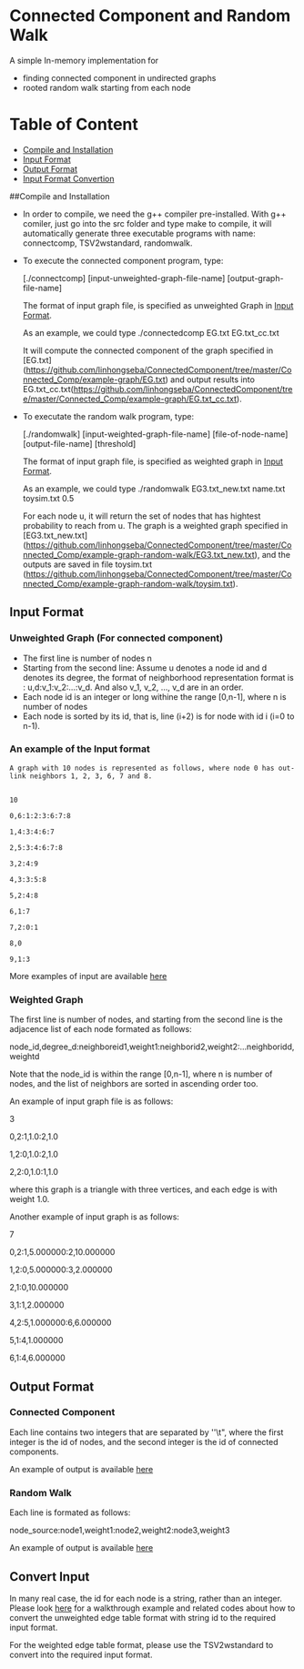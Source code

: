 # Connected Component and Random Walk
A simple In-memory implementation for 
   - finding connected component in undirected graphs
   - rooted random walk starting from each node

# Table of Content
- [Compile and Installation](#compile-and-installation)
- [Input Format](#input-format)
- [Output Format](#output-format)
- [Input Format Convertion](#convert-input)

##Compile and Installation
   - In order to compile, we need the g++ compiler pre-installed. With g++ comiler, just go into the src folder and type make to compile, it will automatically generate three executable programs with name: connectcomp, TSV2wstandard, randomwalk.
   - To execute the connected component program, type:
   
      [./connectcomp] [input-unweighted-graph-file-name] [output-graph-file-name]

      The format of input graph file, is specified as unweighted Graph in [Input Format](#input-format).

      As an example, we could type
      ./connectedcomp EG.txt EG.txt_cc.txt

      It will compute the connected component of the graph specified in [EG.txt] (https://github.com/linhongseba/ConnectedComponent/tree/master/Connected_Comp/example-graph/EG.txt) and output results into EG.txt_cc.txt(https://github.com/linhongseba/ConnectedComponent/tree/master/Connected_Comp/example-graph/EG.txt_cc.txt).
      
   - To executate the random walk program, type:
   
     [./randomwalk] [input-weighted-graph-file-name] [file-of-node-name] [output-file-name] [threshold]
     
      The format of input graph file, is specified as weighted graph in [Input Format](#input-format).
      
      As an example, we could type
      ./randomwalk EG3.txt_new.txt name.txt toysim.txt 0.5
      
      For each node u, it will return the set of nodes that has hightest probability to reach from u. The graph is a weighted graph specified in [EG3.txt_new.txt] (https://github.com/linhongseba/ConnectedComponent/tree/master/Connected_Comp/example-graph-random-walk/EG3.txt_new.txt), and the outputs are saved in file toysim.txt (https://github.com/linhongseba/ConnectedComponent/tree/master/Connected_Comp/example-graph-random-walk/toysim.txt).

## Input Format
### Unweighted Graph (For connected component)
  - The first line is number of nodes n
  - Starting from the second line: 
  Assume u denotes a node id and d denotes its degree, the format of neighborhood representation format is :
  u,d:v_1:v_2:...:v_d. And also v_1, v_2, ..., v_d are in an order.
  - Each node id is an integer or long withine the range [0,n-1], where n is number of nodes
  - Each node is sorted by its id, that is, line (i+2) is for node with id i (i=0 to n-1).
  
### An example of the Input format
    A graph with 10 nodes is represented as follows, where node 0 has out-link neighbors 1, 2, 3, 6, 7 and 8.
    
    
    10
    
    0,6:1:2:3:6:7:8
    
    1,4:3:4:6:7
    
    2,5:3:4:6:7:8
    
    3,2:4:9
    
    4,3:3:5:8
    
    5,2:4:8
    
    6,1:7
    
    7,2:0:1
    
    8,0
    
    9,1:3

More examples of input are available [here](https://github.com/linhongseba/ConnectedComponent/tree/master/Connected_Comp/example-graph/EG.txt)

### Weighted Graph
The first line is number of nodes, and starting from the second line is the adjacence list of each node formated as follows:

node_id,degree_d:neighboreid1,weight1:neighborid2,weight2:...neighboridd,weightd

Note that the node_id is within the range [0,n-1], where n is number of nodes, and the list of neighbors are sorted in ascending order too.

An example of input graph file is as follows:

3

0,2:1,1.0:2,1.0

1,2:0,1.0:2,1.0

2,2:0,1.0:1,1.0

where this graph is a triangle with three vertices, and each edge is with weight 1.0.

Another example of input graph is as follows:

7

0,2:1,5.000000:2,10.000000

1,2:0,5.000000:3,2.000000

2,1:0,10.000000

3,1:1,2.000000

4,2:5,1.000000:6,6.000000

5,1:4,1.000000

6,1:4,6.000000


## Output Format
### Connected Component
Each line contains two integers that are separated by ''\t", where the first integer is the id of nodes, 
and the second integer is the id of connected components.

An example of output is available [here](https://github.com/linhongseba/ConnectedComponent/tree/master/Connected_Comp/example-graph/EG.txt_cc.txt)

### Random Walk
Each line is formated as follows:

node_source:node1,weight1:node2,weight2:node3,weight3

An example of output is available [here](https://github.com/linhongseba/ConnectedComponent/blob/master/Connected_Comp/example-graph-random-walk/toysim.txt)

## Convert Input
In many real case, the id for each node is a string, rather than an integer. Please look [here](https://github.com/linhongseba/MaximumClique/blob/master/README.md) 
for a walkthrough example and related codes about how to convert the unweighted edge table format with string id to the required input format.

For the weighted edge table format, please use the TSV2wstandard to convert into the required input format.


    
